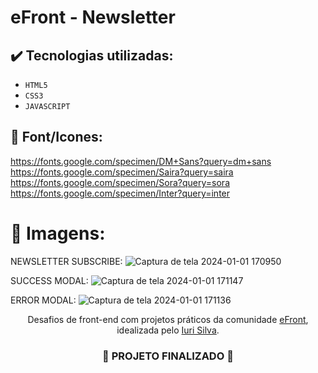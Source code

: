 <h1>
  eFront - Newsletter
</h1>

## ✔️ Tecnologias utilizadas:
- ``HTML5``
- ``CSS3``
- ``JAVASCRIPT``

## :paperclip: Font/Icones:

https://fonts.google.com/specimen/DM+Sans?query=dm+sans
https://fonts.google.com/specimen/Saira?query=saira
https://fonts.google.com/specimen/Sora?query=sora
https://fonts.google.com/specimen/Inter?query=inter

# :pushpin: Imagens:

NEWSLETTER SUBSCRIBE:
![Captura de tela 2024-01-01 170950](https://github.com/gabr1elpachec0/newsletter-eFront/assets/97643968/ffd51c41-9924-4c3d-96ee-9b5820419410)

SUCCESS MODAL:
![Captura de tela 2024-01-01 171147](https://github.com/gabr1elpachec0/newsletter-eFront/assets/97643968/c142e455-5a14-4e58-848a-c5871a7da7f5)

ERROR MODAL:
![Captura de tela 2024-01-01 171136](https://github.com/gabr1elpachec0/newsletter-eFront/assets/97643968/fd01466d-a5da-47af-a999-d32911c43e67)

<p align="center">Desafios de front-end com projetos práticos da comunidade <a href="https://iuricode.com/efront/">eFront</a>, idealizada pelo <a href="https://www.iuricode.com/">Iuri Silva</a>.</p>

<h3 align="center">
  
  :construction: PROJETO FINALIZADO :construction:
  
</h3>
